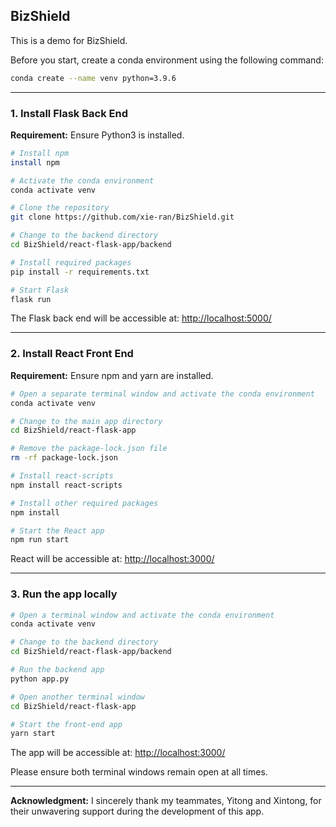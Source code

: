 ## BizShield

This is a demo for BizShield.

Before you start, create a conda environment using the following command:
```bash
conda create --name venv python=3.9.6
```

---

### 1. Install Flask Back End

**Requirement:** Ensure Python3 is installed.

```bash
# Install npm
install npm

# Activate the conda environment
conda activate venv

# Clone the repository
git clone https://github.com/xie-ran/BizShield.git

# Change to the backend directory
cd BizShield/react-flask-app/backend

# Install required packages
pip install -r requirements.txt

# Start Flask
flask run
```

The Flask back end will be accessible at: [http://localhost:5000/](http://localhost:5000/)

---

### 2. Install React Front End

**Requirement:** Ensure npm and yarn are installed.

```bash
# Open a separate terminal window and activate the conda environment
conda activate venv

# Change to the main app directory
cd BizShield/react-flask-app

# Remove the package-lock.json file
rm -rf package-lock.json

# Install react-scripts
npm install react-scripts

# Install other required packages
npm install

# Start the React app
npm run start
```

React will be accessible at: [http://localhost:3000/](http://localhost:3000/)

---

### 3. Run the app locally

```bash
# Open a terminal window and activate the conda environment
conda activate venv

# Change to the backend directory
cd BizShield/react-flask-app/backend

# Run the backend app
python app.py

# Open another terminal window
cd BizShield/react-flask-app

# Start the front-end app
yarn start
```

The app will be accessible at: [http://localhost:3000/](http://localhost:3000/)

Please ensure both terminal windows remain open at all times.

---

**Acknowledgment:** 
I sincerely thank my teammates, Yitong and Xintong, for their unwavering support during the development of this app.